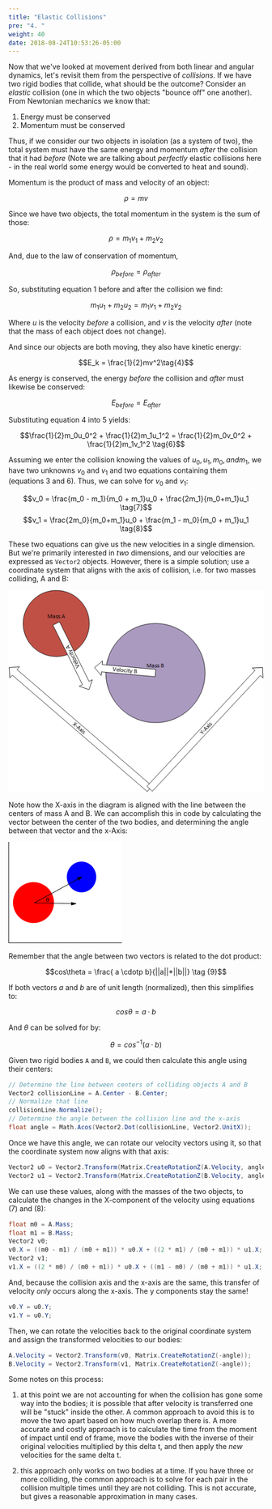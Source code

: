 ```yaml
---
title: "Elastic Collisions"
pre: "4. "
weight: 40
date: 2018-08-24T10:53:26-05:00
---
```


Now that we've looked at movement derived from both linear and angular dynamics, let's revisit them from the perspective of _collisions_.  If we have two rigid bodies that collide, what should be the outcome?  Consider an _elastic_ collision (one in which the two objects "bounce off" one another).  From Newtonian mechanics we know that:

1. Energy must be conserved 
2. Momentum must be conserved 

Thus, if we consider our two objects in isolation (as a system of two), the total system must have the same energy and momentum _after_ the collision that it had _before_ (Note we are talking about _perfectly_ elastic collisions here - in the real world some energy would be converted to heat and sound).  

Momentum is the product of mass and velocity of an object:

$$\rho = mv\tag{0}$$

Since we have two objects, the total momentum in the system is the sum of those:

$$\rho = m_1v_1 + m_2v_2\tag{1}$$

And, due to the law of conservation of momentum, 

$$\rho_{before} = \rho_{after} \tag{2}$$

So, substituting equation 1 before and after the collision we find:

$$m_1u_1 + m_2u_2 = m_1v_1 + m_2v_2\tag{3}$$

Where $u$ is the velocity _before_ a collision, and $v$ is the velocity _after_ (note that the mass of each object does not change).

And since our objects are both moving, they also have kinetic energy:

$$E_k = \frac{1}{2}mv^2\tag{4}$$

As energy is conserved, the energy _before_ the collision and _after_ must likewise be conserved:

$$E_{before} = E_{after} \tag{5}$$

Substituting equation 4 into 5 yields:

$$\frac{1}{2}m_0u_0^2 + \frac{1}{2}m_1u_1^2 = \frac{1}{2}m_0v_0^2 + \frac{1}{2}m_1v_1^2 \tag{6}$$

Assuming we enter the collision knowing the values of $u_0, u_1, m_0, and m_1$, we have two unknowns $v_0$ and $v_1$ and two equations containing them (equations 3 and 6).  Thus, we can solve for $v_0$ and $v_1$:

$$v_0 = \frac{m_0 - m_1}{m_0 + m_1}u_0 + \frac{2m_1}{m_0+m_1}u_1 \tag{7}$$
$$v_1 = \frac{2m_0}{m_0+m_1}u_0 + \frac{m_1 - m_0}{m_0 + m_1}u_1 \tag{8}$$

These two equations can give us the new velocities in a single dimension.  But we're primarily interested in _two_ dimensions, and our velocities are expressed as `Vector2` objects.  However, there is a simple solution; use a coordinate system that aligns with the axis of collision, i.e. for two masses colliding, A and B:

![Aligning the coordinate system with the axis of collision](/images/6.4.1.png)

Note how the X-axis in the diagram is aligned with the line between the centers of mass A and B.  We can accomplish this in code by calculating the vector between the center of the two bodies, and determining the angle between that vector and the x-Axis:

![Finding the angle between the line of collision and x-axis](/images/6.4.2.png)

Remember that the angle between two vectors is related to the dot product:

$$cos\theta = \frac{ a \cdotp b}{||a||*||b||} \tag {9}$$

If both vectors $a$ and $b$ are of unit length (normalized), then this simplifies to:

$$cos\theta = a \cdotp b \tag {10}$$

And $\theta$ can be solved for by:

$$\theta = cos^{-1}(a \cdotp b) \tag{11}$$

Given two rigid bodies `A` and `B`, we could then calculate this angle using their centers:

```csharp
// Determine the line between centers of colliding objects A and B
Vector2 collisionLine = A.Center - B.Center;
// Normalize that line
collisionLine.Normalize();
// Determine the angle between the collision line and the x-axis
float angle = Math.Acos(Vector2.Dot(collisionLine, Vector2.UnitX));
```

Once we have this angle, we can rotate our velocity vectors using it, so that the coordinate system now aligns with that axis:

```csharp 
Vector2 u0 = Vector2.Transform(Matrix.CreateRotationZ(A.Velocity, angle));
Vector2 u1 = Vector2.Transform(Matrix.CreateRotationZ(B.Velocity, angle));
```

We can use these values, along with the masses of the two objects, to calculate the changes in the X-component of the velocity using equations (7) and (8):

```csharp
float m0 = A.Mass;
float m1 = B.Mass;
Vector2 v0;
v0.X = ((m0 - m1) / (m0 + m1)) * u0.X + ((2 * m1) / (m0 + m1)) * u1.X;
Vector2 v1;
v1.X = ((2 * m0) / (m0 + m1)) * u0.X + ((m1 - m0) / (m0 + m1)) * u1.X;
```

And, because the collision axis and the x-axis are the same, this transfer of velocity _only_ occurs along the x-axis.  The y components stay the same!

```csharp
v0.Y = u0.Y;
v1.Y = u0.Y;
```

Then, we can rotate the velocities back to the original coordinate system and assign the transformed velocities to our bodies:

```csharp
A.Velocity = Vector2.Transform(v0, Matrix.CreateRotationZ(-angle));
B.Velocity = Vector2.Transform(v1, Matrix.CreateRotationZ(-angle));
```

Some notes on this process:

1) at this point we are not accounting for when the collision has gone some way into the bodies; it is possible that after velocity is transferred one will be "stuck" inside the other.  A common approach to avoid this is to move the two apart based on how much overlap there is.  A more accurate and costly approach is to calculate the time from the moment of impact until end of frame, move the bodies with the inverse of their original velocities multiplied by this delta t, and then apply the _new_ velocities for the same delta t.

2) this approach only works on two bodies at a time.  If you have three or more colliding, the common approach is to solve for each pair in the collision multiple times until they are not colliding.  This is not accurate, but gives a reasonable approximation in many cases.  